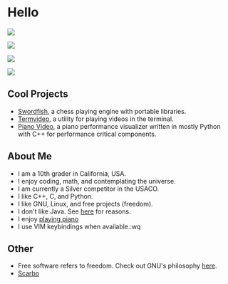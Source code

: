 # Hello

![](https://github-readme-stats.vercel.app/api?username=phuang1024&theme=dark)

![](https://github-readme-streak-stats.herokuapp.com/?user=phuang1024&theme=dark)

![](https://github-readme-stats.vercel.app/api/top-langs/?username=phuang1024&theme=dark&layout=compact)

![](https://komarev.com/ghpvc/?username=phuang1024)

## Cool Projects
* [Swordfish][swordfish], a chess playing engine with portable libraries.
* [Termvideo][termvideo], a utility for playing videos in the terminal.
* [Piano Video][pianovid], a piano performance visualizer written in mostly Python with C++ for performance critical components.

## About Me
* I am a 10th grader in California, USA.
* I enjoy coding, math, and contemplating the universe.
* I am currently a Silver competitor in the USACO.
* I like C++, C, and Python.
* I like GNU, Linux, and free projects (freedom).
* I don't like Java. See [here](/no_java.md) for reasons.
* I enjoy [playing piano](/piano.md)
* I use VIM keybindings when available.:wq

## Other

* Free software refers to freedom. Check out GNU's philosophy [here][gnu].
* [Scarbo](https://youtu.be/8fcy2X06VH4?t=477)

[swordfish]: https://github.com/phuang1024/swordfish
[termvideo]: https://github.com/phuang1024/termvideo
[pianovid]: https://github.com/phuang1024/piano_video

[gnu]: https://gnu.org
